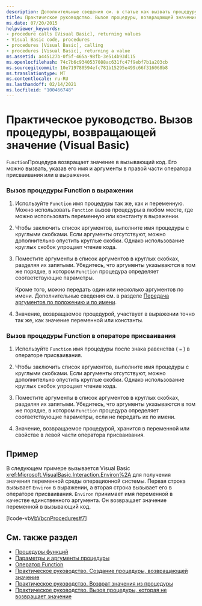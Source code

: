```yaml
---
description: Дополнительные сведения см. в статье как вызвать процедуру, возвращающую значение (Visual Basic).
title: Практическое руководство. Вызов процедуры, возвращающей значение
ms.date: 07/20/2015
helpviewer_keywords:
- procedure calls [Visual Basic], returning values
- Visual Basic code, procedures
- procedures [Visual Basic], calling
- procedures [Visual Basic], returning a value
ms.assetid: a445127b-0f5f-465a-98fb-3e514b93d115
ms.openlocfilehash: 74c7b6c9340537088ac631fc47f9ebf7b1a203cb
ms.sourcegitcommit: 10e719780594efc781b15295e499c66f316068b8
ms.translationtype: MT
ms.contentlocale: ru-RU
ms.lasthandoff: 02/14/2021
ms.locfileid: "100466748"
---
```

# <a name="how-to-call-a-procedure-that-returns-a-value-visual-basic"></a>Практическое руководство. Вызов процедуры, возвращающей значение (Visual Basic)

`Function`Процедура возвращает значение в вызывающий код. Его можно вызвать, указав его имя и аргументы в правой части оператора присваивания или в выражении.  
  
### <a name="to-call-a-function-procedure-within-an-expression"></a>Вызов процедуры Function в выражении  
  
1. Используйте `Function` имя процедуры так же, как и переменную. Можно использовать `Function` вызов процедуры в любом месте, где можно использовать переменную или константу в выражении.  
  
2. Чтобы заключить список аргументов, выполните имя процедуры с круглыми скобками. Если аргументы отсутствуют, можно дополнительно опустить круглые скобки. Однако использование круглых скобок упрощает чтение кода.  
  
3. Поместите аргументы в список аргументов в круглых скобках, разделяя их запятыми. Убедитесь, что аргументы указываются в том же порядке, в котором `Function` процедура определяет соответствующие параметры.  
  
     Кроме того, можно передать один или несколько аргументов по имени. Дополнительные сведения см. в разделе [Передача аргументов по положению и по имени](./passing-arguments-by-position-and-by-name.md).  
  
4. Значение, возвращаемое процедурой, участвует в выражении точно так же, как значение переменной или константы.  
  
### <a name="to-call-a-function-procedure-in-an-assignment-statement"></a>Вызов процедуры Function в операторе присваивания  
  
1. Используйте `Function` имя процедуры после знака равенства ( `=` ) в операторе присваивания.  
  
2. Чтобы заключить список аргументов, выполните имя процедуры с круглыми скобками. Если аргументы отсутствуют, можно дополнительно опустить круглые скобки. Однако использование круглых скобок упрощает чтение кода.  
  
3. Поместите аргументы в список аргументов в круглых скобках, разделяя их запятыми. Убедитесь, что аргументы указываются в том же порядке, в котором `Function` процедура определяет соответствующие параметры, если не передать их по имени.  
  
4. Значение, возвращаемое процедурой, хранится в переменной или свойстве в левой части оператора присваивания.  
  
## <a name="example"></a>Пример  

 В следующем примере вызывается Visual Basic <xref:Microsoft.VisualBasic.Interaction.Environ%2A> для получения значения переменной среды операционной системы. Первая строка вызывает `Environ` в выражении, а вторая строка вызывает его в операторе присваивания. `Environ` принимает имя переменной в качестве единственного аргумента. Он возвращает значение переменной в вызывающий код.  
  
 [!code-vb[VbVbcnProcedures#7](~/samples/snippets/visualbasic/VS_Snippets_VBCSharp/VbVbcnProcedures/VB/Class1.vb#7)]  
  
## <a name="see-also"></a>См. также раздел

- [Процедуры функций](./function-procedures.md)
- [Параметры и аргументы процедуры](./procedure-parameters-and-arguments.md)
- [Оператор Function](../../../language-reference/statements/function-statement.md)
- [Практическое руководство. Создание процедуры, возвращающей значение](./how-to-create-a-procedure-that-returns-a-value.md)
- [Практическое руководство. Возврат значения из процедуры](./how-to-return-a-value-from-a-procedure.md)
- [Практическое руководство. Вызов процедуры, которая не возвращает значение](./how-to-call-a-procedure-that-does-not-return-a-value.md)
